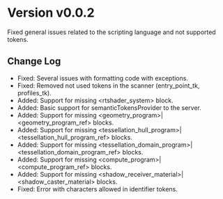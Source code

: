 # Version v0.0.2

Fixed general issues related to the scripting language and not supported tokens.

## Change Log

- Fixed: Several issues with formatting code with exceptions.
- Fixed: Removed not used tokens in the scanner (entry_point_tk, profiles_tk).
- Added: Support for missing <rtshader_system> block.
- Added: Basic support for semanticTokensProvider to the server.
- Added: Support for missing <geometry_program>|<geometry_program_ref> blocks.
- Added: Support for missing <tessellation_hull_program>|<tessellation_hull_program_ref> blocks.
- Added: Support for missing <tessellation_domain_program>|<tessellation_domain_program_ref> blocks.
- Added: Support for missing <compute_program>|<compute_program_ref> blocks.
- Added: Support for missing <shadow_receiver_material>|<shadow_caster_material> blocks.
- Fixed: Error with characters allowed in identifier tokens.
